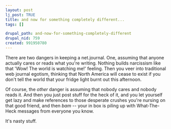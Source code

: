 ```yaml
--- 
layout: post
lj_post: TRUE
title: and now for something completely different...
tags: []

drupal_path: and-now-for-something-completely-different
drupal_nid: 759
created: 991950780
---
```

There are two dangers in keeping a net.journal. One, assuming that anyone actually cares or reads what you're writing. Nothing builds narcissism like that 'Wow! The world is watching me!' feeling. Then you veer into traditional web journal egotism, thinking that North America will cease to exist if you don't tell the world that your fridge light burnt out this afternoon.

Of course, the *other* danger is assuming that nobody cares and nobody reads it. And then you just post stuff for the heck of it, and you let yourself get lazy and make references to those desperate crushes you're nursing on that good friend, and then *bam* -- your in box is piling up with What-The-Heck messages from everyone you know.

It's nasty stuff.
